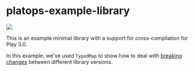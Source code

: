 
# platops-example-library

![](https://img.shields.io/github/v/release/hmrc/platops-example-library)

This is an example minimal library with a support for cross-compilation for Play 3.0.

In this example, we've used `TypedMap` to show how to deal with [breaking changes](https://github.com/playframework/playframework/pull/11672/files) between different library versions.